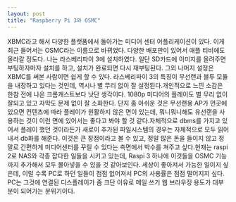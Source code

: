 ```yaml
---
layout: post
title: "Raspberry Pi 3와 OSMC"
---
```


XBMC라고 해서 다양한 플랫폼에서 돌아가는 미디어 센터 어플리케이션이 있다. 이게 최근 들어서는 OSMC라는 이름으로 바뀌었다. 다양한 배포판이 있어서 애플 티비에도 올라갈 정도다. 나는 라스베리파이 3에 설치하였다. 일단 SD카드에 이미지를 올려주면 부팅하자마자 설치를 하고, 설치가 완료되면 다시 재부팅된다. 그외 나머지 설정은 XBMC를 써본 사람이면 쉽게 할 수 있다. 라스베리파이 3의 특징이 무선랜과 블투 모듈을 내장하고 있다는 것인데, 역시나 별 무리 없이 잘 설정된다.개인적으로 느낀 소감은 한참 전에 나온 크롬캐스트보다 낫단 생각이다. 1080p 미디어의 플레이도 별 무리 없이 잘되고 있고 자막도 문제 없이 잘 소화한다. 단지 좀 아쉬운 것은 무선랜용 AP가 먼곳에 있으면 컨텐츠에 따라 플레이가 원활하지 않은 면이 있는데, 뭐니뭐니해도 유선랜을 사용하는 것이 이런 면에 있어서는 좋다고 봐야 할 것 같다.자체적으로 dbms를 가지고 있어서 플레이 했던 것이라든가 새로이 추가된 파일시스템의 경우는 자체적으로 모두 읽어내서 db화를 해준다. 이것은 큰 장점이라고 볼 수 있고, 정말 많은 돈을 들이지 않고 정말로 간편하게 미디어센터를 꾸릴 수 있다는 측면에서 박수를 쳐주고 싶다.현재는 raspi 2로 NAS와 각종 잡다한 일들을 시키고 있는데, Raspi 3 하나에 이것들을 OSMC 기능까지 추가해서 모두 몰아넣을 수 있을 것 같아보인다. 세상이 좋아져서 가능한 일이지 싶은데, 이럴 수록 PC로 하던 일들이 점점 없어져서 PC의 사용률은 점점 떨어지지 싶다. PC는 그것에 연결된 디스플레이가 좀 크단 이유로 메일 쓰기 웹 브라우징 용도가 대부분이 되어가는 분위기이다.

